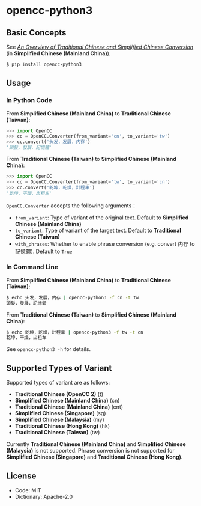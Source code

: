<div lang="en-US">

# opencc-python3

## Basic Concepts

See [_An Overview of Traditional Chinese and Simplified Chinese Conversion_](https://zhuanlan.zhihu.com/p/104314323) (in **Simplified Chinese (Mainland China)**).

```sh
$ pip install opencc-python3
```

## Usage

### In Python Code

From **Simplified Chinese (Mainland China)** to **Traditional Chinese (Taiwan)**:

```python
>>> import OpenCC
>>> cc = OpenCC.Converter(from_variant='cn', to_variant='tw')
>>> cc.convert('头发，发展，内存')
'頭髮，發展，記憶體'
```

From **Traditional Chinese (Taiwan)** to **Simplified Chinese (Mainland China)**:

```python
>>> import OpenCC
>>> cc = OpenCC.Converter(from_variant='tw', to_variant='cn')
>>> cc.convert('乾坤，乾燥，計程車')
'乾坤，干燥，出租车'
```

`OpenCC.Converter` accepts the following arguments：

* `from_variant`: Type of variant of the original text. Default to **Simplified Chinese (Mainland China)**
* `to_variant`: Type of variant of the target text. Default to **Traditional Chinese (Taiwan)**
* `with_phrases`: Whether to enable phrase conversion (e.g. convert <span lang="zh-CN">内存</span> to <span lang="zh-TW">記憶體</span>). Default to `True`

### In Command Line

From **Simplified Chinese (Mainland China)** to **Traditional Chinese (Taiwan)**:

```sh
$ echo 头发，发展，内存 | opencc-python3 -f cn -t tw
頭髮，發展，記憶體
```

From **Traditional Chinese (Taiwan)** to **Simplified Chinese (Mainland China)**:

```sh
$ echo 乾坤，乾燥，計程車 | opencc-python3 -f tw -t cn
乾坤，干燥，出租车
```

See `opencc-python3 -h` for details.

## Supported Types of Variant

Supported types of variant are as follows:

* **Traditional Chinese (OpenCC 2)** (t)
* **Simplified Chinese (Mainland China)** (cn)
* **Traditional Chinese (Mainland China)** (cnt)
* **Simplified Chinese (Singapore)** (sg)
* **Simplified Chinese (Malaysia)** (my)
* **Traditional Chinese (Hong Kong)** (hk)
* **Traditional Chinese (Taiwan)** (tw)

Currently **Traditional Chinese (Mainland China)** and **Simplified Chinese (Malaysia)** is not supported. Phrase conversion is not supported for **Simplified Chinese (Singapore)** and **Traditional Chinese (Hong Kong)**.

## License

* Code: MIT
* Dictionary: Apache-2.0

</div>
